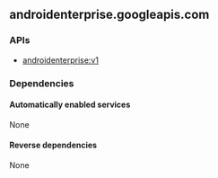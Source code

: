 ## androidenterprise.googleapis.com

### APIs

* [ androidenterprise:v1 ]( https://androidenterprise.googleapis.com/$discovery/rest?version=v1 )

### Dependencies

#### Automatically enabled services

None

#### Reverse dependencies

None
